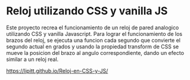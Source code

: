 # Reloj utilizando CSS y vanilla JS
Este proyecto recrea el funcionamiento de un reloj de pared analogico utilizando CSS y vanilla Javascript.
Para lograr el funcionamiento de los brazos del reloj, se ejecuta una funcion cada segundo que convierte el segundo actual en grados y usando la propiedad transform de CSS se mueve la posicion del brazo al angulo correspondiente, dando un efecto similar a un reloj real.


https://lipitt.github.io/Reloj-en-CSS-y-JS/
